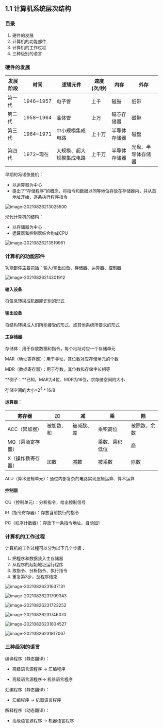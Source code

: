 ## 1.1 计算机系统层次结构

### 目录

1. 硬件的发展
2. 计算机的功能部件
4. 计算机的工作过程
4. 三种级别的语言



### 硬件的发展

| 发展阶段 | 时间      | 逻辑元件                 | 速度(次/秒) | 内存         | 外存               |
| -------- | --------- | ------------------------ | ----------- | ------------ | ------------------ |
| 第一代   | 1946~1957 | 电子管                   | 上千        | 磁鼓         | 纸带               |
| 第二代   | 1958~1964 | 晶体管                   | 上万        | 磁芯存储器   | 磁带               |
| 第三代   | 1964~1971 | 中小规模集成电路         | 上十万      | 半导体存储器 | 磁盘               |
| 第四代   | 1972~现在 | 大规模、超大规模集成电路 | 上千万      | 半导体存储器 | 光盘、半导体存储器 |



早期的冯诺依曼机：

* 以运算器为中心
* 提出了“存储程序”的概念，将指令和数据以同等地位存放在存储器内，并从首地址开始，逐条执行程序指令

![image-20210826213025500](image-20210826213025500.png)

现代计算机的结构：

* 以存储器为中心
* 运算器和控制器结合构成CPU

![image-20210826213519961](image-20210826213519961.png)

### 计算机的功能部件

功能部件主要包括：输入/输出设备、存储器、运算器、控制器

![image-20210826214301912](image-20210826214301912.png)

#### 输入设备

将信息转换成机器能识别的形式

#### 输出设备

将结构转换成人们所能接受的形式，或其他系统所要求的形式

#### 主存储器

存储体：用于存放数据和指令，每个地址对应一个存储单元

MAR（地址寄存器）：用于寻址，其位数对应存储单元的个数

MDR（数据寄存器）：用于存数，其位数和存储字长相等



**例子：**已知，MAR为4位，MDR为16位，求存储空间的大小

存储空间的大小=$2^4 * 16 / 8$



#### 运算器：

| 寄存器            | 加         | 减         | 乘             | 除           |
| ----------------- | ---------- | ---------- | -------------- | ------------ |
| ACC（累加器）     | 被加数、和 | 被减数、差 | 乘积高位       | 被除数、余数 |
| MQ（乘商寄存器）  |            |            | 乘数、乘积低位 | 商           |
| X（操作数寄存器） | 加数       | 减数       | 被乘数         | 除数         |

ALU（算术逻辑单元）：通过内部复杂的电路实现逻辑运算、算术运算



#### 控制器

CU（控制单元）：分析指令，给出控制信号

IR（指令寄存器）：存放当前执行的指令

PC（程序计数器）：存放下一条指令地址，自动加1



### 计算机的工作过程

计算机的工作过程可以分为以下几个步骤：

1. 把程序和数据装入主存储器
2. 从程序的起始地址运行程序
3. 取指令、分析指令、执行指令
4. 重复第3步，至程序结束



![image-20210826231637131](image-20210826231637131.png)

![image-20210826231709343](image-20210826231709343.png)

![image-20210826231723252](image-20210826231723252.png)

![image-20210826231746070](image-20210826231746070.png)

![image-20210826231804527](image-20210826231804527.png)

![image-20210826231817067](image-20210826231817067.png)



### 三种级别的语言

编译程序（静态翻译）：

* 高级语言源程序 -> 汇编程序

* 高级语言源程序-> 机器语言程序

汇编程序（静态翻译）：

* 汇编程序 -> 机器语言程序

解释程序（动态翻译）：

* 高级语言源程序 -> 机器语言程序

